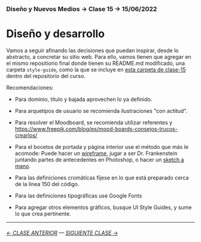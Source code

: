 ### Diseño y Nuevos Medios → Clase 15 → 15/06/2022

# Diseño y desarrollo

Vamos a seguir afinando las decisiones que puedan inspirar, desde lo abstracto, a concretar su sitio web. Para ello, vamos tienen que agregar en el mismo repositiorio final donde tienen su README.md modificado, una carpeta `style-guide`, como la que se incluye en [esta carpeta de clase-15](https://profesorfaco.github.io/dno037-2022/clase-15/style-guide/) dentro del repositorio del curso.

Recomendaciones: 

- Para dominio, título y bajada aprovechen lo ya definido. 

- Para arquetipos de usuario se recomienda ilustraciones "con actitud". 

- Para resolver el Moodboard, se recomienda utilizar referentes y https://www.freepik.com/blog/es/mood-boards-consejos-trucos-crearlos/

- Para el bocetos de portada y página interior use el método que más le acomode: Puede hacer un [wireframe](https://wireframe.cc/), jugar a ser Dr. Frankenstein juntando partes de antecedentes en Photoshop, o hacer un [sketch a mano](https://www.pinterest.cl/uistencils/ui-sketches/).

- Para las definiciones cromáticas fíjese en lo que está preparado cerca de la línea 150 del código. 

- Para las definiciones tipográficas use Google Fonts

- Para agregar otros elementos gráficos, busque UI Style Guides, y sume lo que crea pertinente. 

- - - - - - - 

###### [← CLASE ANTERIOR](https://github.com/profesorfaco/dno037-2022/tree/main/clase-14) — [SIGUIENTE CLASE →](https://github.com/profesorfaco/dno037-2022/tree/main/clase-16)
